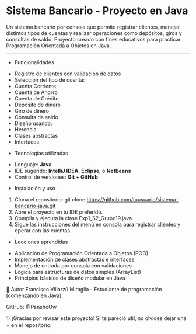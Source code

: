 # Sistema Bancario - Proyecto en Java

Un sistema bancario por consola que permite registrar clientes, manejar distintos tipos de cuentas y realizar operaciones como depósitos, giros y consultas de saldo. Proyecto creado con fines educativos para practicar Programación Orientada a Objetos en Java.

---

*  Funcionalidades

- Registro de clientes con validación de datos
- Selección del tipo de cuenta:
- Cuenta Corriente
- Cuenta de Ahorro
- Cuenta de Crédito
- Depósito de dinero
- Giro de dinero
- Consulta de saldo
- Diseño usando:
- Herencia
- Clases abstractas
- Interfaces

* Tecnologías utilizadas

- Lenguaje: **Java**
- IDE sugerido: **IntelliJ IDEA**, **Eclipse**, o **NetBeans**
- Control de versiones: **Git + GitHub**

* Instalación y uso

1. Clona el repositorio: git clone https://github.com/tuusuario/sistema-bancario-java.git
2. Abre el proyecto en tu IDE preferido.
3. Compila y ejecuta la clase Exp1_S2_Grupo19.java.
4. Sigue las instrucciones del menú en consola para registrar clientes y operar con las cuentas.

* Lecciones aprendidas
- Aplicación de Programación Orientada a Objetos (POO)
- Implementación de clases abstractas e interfaces
- Manejo de entrada por consola con validaciones
- Lógica para estructuras de datos simples (ArrayList)
- Principios básicos de diseño modular en Java

🙋 Autor
Francisco Villarzú Miraglia - Estudiante de programación (comenzando en Java).

GitHub: @PanshoOw

✨ ¡Gracias por revisar este proyecto!
Si te pareció útil, no olvides dejar una ⭐ en el repositorio.
